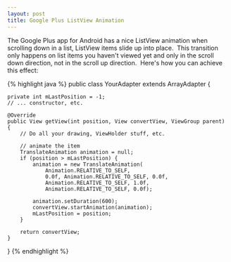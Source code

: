 ```yaml
---
layout: post
title: Google Plus ListView Animation
---
```


The Google Plus app for Android has a nice ListView animation when scrolling down in a list, ListView items slide up into place.  This transition only happens on list items you haven't viewed yet and only in the scroll down direction, not in the scroll up direction.  Here's how you can achieve this effect:

{% highlight java %}
public class YourAdapter extends ArrayAdapter {

    private int mLastPosition = -1;
    // ... constructor, etc.

    @Override
    public View getView(int position, View convertView, ViewGroup parent) {
        // Do all your drawing, ViewHolder stuff, etc.

        // animate the item
        TranslateAnimation animation = null;
        if (position > mLastPosition) {
            animation = new TranslateAnimation(
                Animation.RELATIVE_TO_SELF,
                0.0f, Animation.RELATIVE_TO_SELF, 0.0f,
                Animation.RELATIVE_TO_SELF, 1.0f,
                Animation.RELATIVE_TO_SELF, 0.0f);

            animation.setDuration(600);
            convertView.startAnimation(animation);
            mLastPosition = position;
        }

        return convertView;
    }
}
{% endhighlight %}